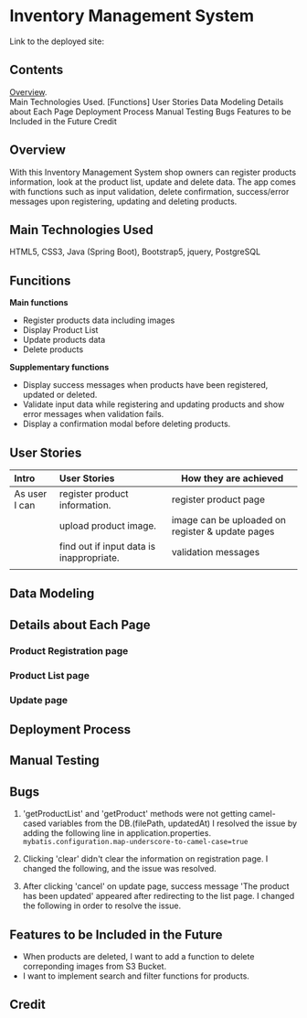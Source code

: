 # Inventory Management System

Link to the deployed site:

## Contents
[Overview](#overview).<br>
Main Technologies Used.
[Functions]
User Stories
Data Modeling
Details about Each Page
Deployment Process
Manual Testing
Bugs
Features to be Included in the Future
Credit


## Overview
With this Inventory Management System shop owners can register products information,
look at the product list, update and delete data.
The app comes with functions such as input validation, delete confirmation,
success/error messages upon registering, updating and deleting products.

## Main Technologies Used
HTML5, CSS3, Java (Spring Boot), Bootstrap5, jquery, PostgreSQL

## Funcitions
**Main functions**
- Register products data including images
- Display Product List
- Update products data
- Delete products

**Supplementary functions**
- Display success messages when products have been registered, updated or deleted.
- Validate input data while registering and updating products and show error messages
  when validation fails.
- Display a confirmation modal before deleting products.


## User Stories

| Intro         | User Stories                           | How they are achieved |
| :------------ | :------------------------------------- | --------------------- |
| As user I can | register product information.          | register product page |
|               | upload product image.                  | image can be uploaded on register & update pages |
|               | find out if input data is inappropriate.| validation messages  |
|               | 

## Data Modeling

## Details about Each Page

### Product Registration page
### Product List page
### Update page

## Deployment Process

## Manual Testing 

## Bugs
1. 'getProductList' and 'getProduct' methods were not getting camel-cased variables from the DB.(filePath, updatedAt)
I resolved the issue by adding the following line in application.properties.<br>
`mybatis.configuration.map-underscore-to-camel-case=true`

2. Clicking 'clear' didn't clear the information on registration page.
I changed the following, and the issue was resolved.<br>

3. After clicking 'cancel' on update page, success message 'The product has been updated' appeared after redirecting to the list page.  I changed the following in order to resolve the issue.<br>

## Features to be Included in the Future
- When products are deleted, I want to add a function to delete correponding images from S3 Bucket.
- I want to implement search and filter functions for products.

## Credit

